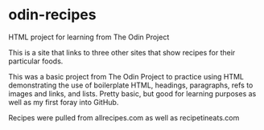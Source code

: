 # odin-recipes
HTML project for learning from The Odin Project

This is a site that links to three other sites that show recipes for their particular foods.

This was a basic project from The Odin Project to practice using HTML demonstrating the use of boilerplate HTML, headings, paragraphs, refs to images and links, and lists.
Pretty basic, but good for learning purposes as well as my first foray into GitHub.

Recipes were pulled from allrecipes.com as well as recipetineats.com
